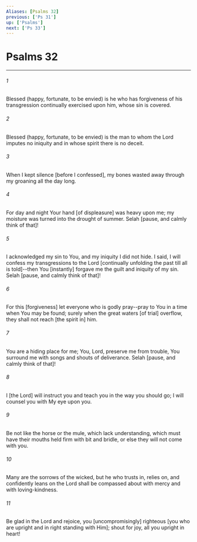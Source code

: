 ```yaml
---
Aliases: [Psalms 32]
previous: ['Ps 31']
up: ['Psalms']
next: ['Ps 33']
---
```

# Psalms 32

***














###### 1 






Blessed (happy, fortunate, to be envied) is he who has forgiveness of his transgression continually exercised upon him, whose sin is covered. 













###### 2 






Blessed (happy, fortunate, to be envied) is the man to whom the Lord imputes no iniquity and in whose spirit there is no deceit. 













###### 3 






When I kept silence [before I confessed], my bones wasted away through my groaning all the day long. 













###### 4 






For day and night Your hand [of displeasure] was heavy upon me; my moisture was turned into the drought of summer. Selah [pause, and calmly think of that]! 













###### 5 






I acknowledged my sin to You, and my iniquity I did not hide. I said, I will confess my transgressions to the Lord [continually unfolding the past till all is told]--then You [instantly] forgave me the guilt and iniquity of my sin. Selah [pause, and calmly think of that]! 













###### 6 






For this [forgiveness] let everyone who is godly pray--pray to You in a time when You may be found; surely when the great waters [of trial] overflow, they shall not reach [the spirit in] him. 













###### 7 






You are a hiding place for me; You, Lord, preserve me from trouble, You surround me with songs and shouts of deliverance. Selah [pause, and calmly think of that]! 













###### 8 






I [the Lord] will instruct you and teach you in the way you should go; I will counsel you with My eye upon you. 













###### 9 






Be not like the horse or the mule, which lack understanding, which must have their mouths held firm with bit and bridle, or else they will not come with you. 













###### 10 






Many are the sorrows of the wicked, but he who trusts in, relies on, and confidently leans on the Lord shall be compassed about with mercy and with loving-kindness. 













###### 11 






Be glad in the Lord and rejoice, you [uncompromisingly] righteous [you who are upright and in right standing with Him]; shout for joy, all you upright in heart!
